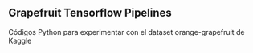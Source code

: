 ## Grapefruit Tensorflow Pipelines

Códigos Python para experimentar con el dataset orange-grapefruit de Kaggle